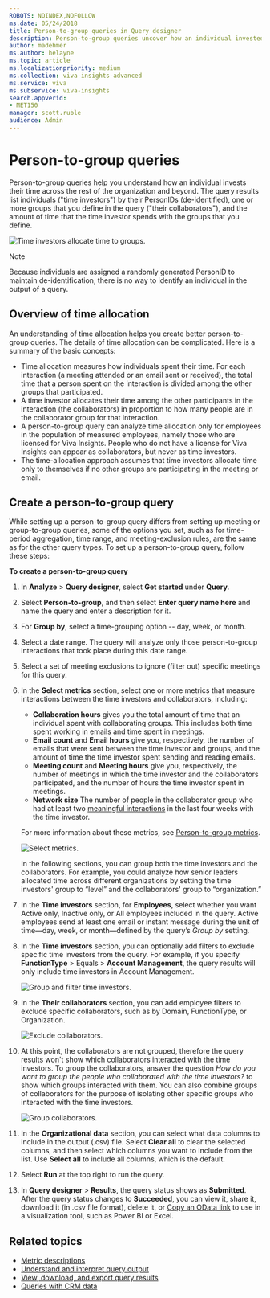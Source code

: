 ```yaml
---
ROBOTS: NOINDEX,NOFOLLOW
ms.date: 05/24/2018
title: Person-to-group queries in Query designer
description: Person-to-group queries uncover how an individual invested their time across the rest of the organization and beyond
author: madehmer
ms.author: helayne
ms.topic: article
ms.localizationpriority: medium 
ms.collection: viva-insights-advanced 
ms.service: viva 
ms.subservice: viva-insights 
search.appverid: 
- MET150 
manager: scott.ruble
audience: Admin
---
```


# Person-to-group queries

Person-to-group queries help you understand how an individual invests their time across the rest of the organization and beyond. The query results list individuals ("time investors") by their PersonIDs (de-identified), one or more groups that you define in the query ("their collaborators"), and the amount of time that the time investor spends with the groups that you define.

![Time investors allocate time to groups.](../Images/WpA/tutorials/p2g-query.png)

>[!Note]
>Because individuals are assigned a randomly generated PersonID to maintain de-identification, there is no way to identify an individual in the output of a query.

## Overview of time allocation

An understanding of time allocation helps you create better person-to-group queries. The details of time allocation can be complicated. Here is a summary of the basic concepts:

* Time allocation measures how individuals spent their time. For each interaction (a meeting attended or an email sent or received), the total time that a person spent on the interaction is divided among the other groups that participated.
* A time investor allocates their time among the other participants in the interaction (the collaborators) in proportion to how many people are in the collaborator group for that interaction.
* A person-to-group query can analyze time allocation only for employees in the population of measured employees, namely those who are licensed for Viva Insights. People who do not have a license for Viva Insights can appear as collaborators, but never as time investors.
* The time-allocation approach assumes that time investors allocate time only to themselves if no other groups are participating in the meeting or email.

## Create a person-to-group query

While setting up a person-to-group query differs from setting up meeting or group-to-group queries, some of the options you set, such as for time-period aggregation, time range, and meeting-exclusion rules, are the same as for the other query types. To set up a person-to-group query, follow these steps:

**To create a person-to-group query**

1. In **Analyze** > **Query designer**, select **Get started** under **Query**.
2. Select **Person-to-group**, and then select **Enter query name here** and name the query and enter a description for it.
3. For **Group by**, select a time-grouping option -- day, week, or month.
4. Select a date range. The query will analyze only those person-to-group interactions that took place during this date range.
5. Select a set of meeting exclusions to ignore (filter out) specific meetings for this query.
6. In the **Select metrics** section, select one or more metrics that measure interactions between the time investors and collaborators, including:

   * **Collaboration hours** gives you the total amount of time that an individual spent with collaborating groups. This includes both time spent working in emails and time spent in meetings.
   * **Email count** and **Email hours** give you, respectively, the number of emails that were sent between the time investor and groups, and the amount of time the time investor spent sending and reading emails.
   * **Meeting count** and **Meeting hours** give you, respectively, the number of meetings in which the time investor and the collaborators participated, and the number of hours the time investor spent in meetings.
   * **Network size** The number of people in the collaborator group who had at least two [meaningful interactions](/viva/insights/use/glossary?toc=/viva/insights/use/toc.json&bc=/viva/insights/breadcrumb/toc.json#meaningful-interaction-define) in the last four weeks with the time investor.

   For more information about these metrics, see [Person-to-group metrics](/viva/insights/use/metric-definitions?toc=/viva/insights/use/toc.json&bc=/viva/insights/breadcrumb/toc.json#person-to-group-metrics).

      ![Select metrics.](../Images/WpA/tutorials/g2g-01-select-metrics.png)

    In the following sections, you can group both the time investors and the collaborators. For example, you could analyze how senior leaders allocated time across different organizations by setting the time investors' group to “level” and the collaborators' group to “organization.”
7. In the **Time investors** section, for **Employees**, select whether you want Active only, Inactive only, or All employees included in the query. Active employees send at least one email or instant message during the unit of time—day, week, or month—defined by the query’s *Group by* setting.

8. In the **Time investors** section, you can optionally add filters to exclude specific time investors from the query. For example, if you specify **FunctionType** > Equals > **Account Management**, the query results will only include time investors in Account Management.

   ![Group and filter time investors.](../Images/WpA/tutorials/p2g-time-investors.png)

9. In the **Their collaborators** section, you can add employee filters to exclude specific collaborators, such as by Domain, FunctionType, or Organization.

   ![Exclude collaborators.](../Images/WpA/tutorials/g2g-03-exclude-collaborators.png)

10. At this point, the collaborators are not grouped, therefore the query results won't show which collaborators interacted with the time investors. To group the collaborators, answer the question *How do you want to group the people who collaborated with the time investors?* to show which groups interacted with them. You can also combine groups of collaborators for the purpose of isolating other specific groups who interacted with the time investors.

    ![Group collaborators.](../Images/WpA/tutorials/g2g-04-group-collaborators.png)

11. In the **Organizational data** section, you can select what data columns to include in the output (.csv) file. Select **Clear all** to clear the selected columns, and then select which columns you want to include from the list. Use **Select all** to include all columns, which is the default.
12. Select **Run** at the top right to run the query.
13. In **Query designer** > **Results**, the query status shows as **Submitted**. After the query status changes to **Succeeded**, you can view it, share it, download it (in .csv file format), delete it, or [Copy an OData link](/viva/insights/use/view-download-and-export-query-results?toc=/viva/insights/use/toc.json&bc=/viva/insights/breadcrumb/toc.json#get-a-link-for-an-odata-feed-to-use-in-power-bi) to use in a visualization tool, such as Power BI or Excel.

## Related topics

* [Metric descriptions](../Use/Metric-definitions.md)
* [Understand and interpret query output](/viva/insights/Use/csv-query-output-file?toc=/viva/insights/use/toc.json&bc=/viva/insights/breadcrumb/toc.json)
* [View, download, and export query results](../Use/View-download-and-export-query-results.md)
* [Queries with CRM data](/viva/insights/tutorials/crm-queries?toc=/viva/insights/use/toc.json&bc=/viva/insights/breadcrumb/toc.json)


